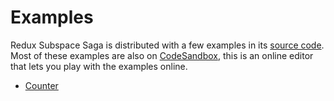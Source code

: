 # Examples

Redux Subspace Saga is distributed with a few examples in its [source code](/packages/redux-subspace-saga/examples). Most of these examples are also on [CodeSandbox](https://codesandbox.io/), this is an online editor that lets you play with the examples online.

* [Counter](/packages/redux-subspace-saga/examples/counter)
